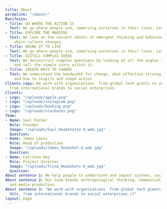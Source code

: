 ```yaml
---
title: About
permalink: "/about/"
Manifesto:
- Title: GO WHERE THE ACTION IS
  Text: We go where people are, immersing ourselves in their lives. Learning by doing.
- Title: EXPLORE THE MARGINS
  Text: We look at the nascent shoots of emergent thinking and behaviour. Exploring
    where culture changes,
- Title: BRING IT TO LIFE
  Text: We go where people are, immersing ourselves in their lives. Learning by doing.
- Title: DISTILL COMPLEX IDEAS
  Text: We deconstruct complex questions by looking at all the angles to discover
    and tell the simple story within it.
- Title: CREATE WAYS TO CHANGE
  Text: We understand the bandwidth for change, what effective strategies require
    and how to inspire and shape action
Clients copy: We work with organisations  from global tech giants to one woman NGOs,
  from international brands to social enterprises.
Clients:
- Logo: "/uploads/apple.png"
- Logo: "/uploads/instagram.png"
- Logo: "/uploads/booking.png"
- Logo: "/uploads/starbucks.png"
Team:
- Name: Saul Parker
  Role: Founder
  Image: "/uploads/Saul_Headshots2-4_web.jpg"
  Question: 
- Name: James Lewis
  Role: Head of production
  Image: "/uploads/James_headshot-4_web.jpg"
  Question: 
- Name: Catriona Hay
  Role: Project director
  Image: "/uploads/Trina_Headshots-6_web.jpg"
  Question: 
About sentence 1: We help people to understand and impact systems, society and culture.
About sentence 2: Our team blends anthropological thinking, communications expertise
  and media production.
About sentence 3: "We work with organisations  from global tech giants to one woman
  NGOs, from international brands to social enterprises.\f"
layout: page
---
```


